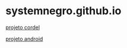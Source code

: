 # systemnegro.github.io

<a href="https://systemnegro.github.io/projeto-cordel/"> projeto cordel </a>


<a href="https://systemengro.github.io/projeto-android/"> projeto android </a>
 
